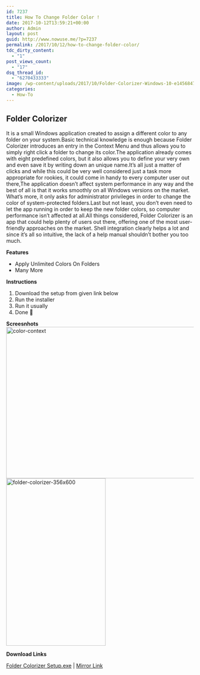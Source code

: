 ```yaml
---
id: 7237
title: How To Change Folder Color !
date: 2017-10-12T13:59:21+00:00
author: Admin
layout: post
guid: http://www.nowuse.me/?p=7237
permalink: /2017/10/12/how-to-change-folder-color/
tdc_dirty_content:
  - "1"
post_views_count:
  - "17"
dsq_thread_id:
  - "6270433333"
image: /wp-content/uploads/2017/10/Folder-Colorizer-Windows-10-e1456847422476.png
categories:
  - How-To
---
```

<h2><strong>Folder Colorizer</strong></h2>
It is a small Windows application created to assign a different color to any folder on your system.Basic technical knowledge is enough because Folder Colorizer introduces an entry in the Context Menu and thus allows you to simply right click a folder to change its color.The application already comes with eight predefined colors, but it also allows you to define your very own and even save it by writing down an unique name.It’s all just a matter of clicks and while this could be very well considered just a task more appropriate for rookies, it could come in handy to every computer user out there,The application doesn’t affect system performance in any way and the best of all is that it works smoothly on all Windows versions on the market. What’s more, it only asks for administrator privileges in order to change the color of system-protected folders.Last but not least, you don’t even need to let the app running in order to keep the new folder colors, so computer performance isn’t affected at all.All things considered, Folder Colorizer is an app that could help plenty of users out there, offering one of the most user-friendly approaches on the market. Shell integration clearly helps a lot and since it’s all so intuitive, the lack of a help manual shouldn’t bother you too much.

<strong>Features</strong>
<ul>
 	<li>Apply Unlimited Colors On Folders</li>
 	<li>Many More</li>
</ul>
<strong>Instructions</strong>
<ol>
 	<li>Download the setup from given link below</li>
 	<li>Run the installer</li>
 	<li>Run it usually</li>
 	<li>Done 🙂</li>
</ol>
<strong>Screesnhots</strong>

<img class="wp-image-61438 aligncenter" src="https://i0.wp.com/onhax.net/wp-content/uploads/2015/04/color-context.jpg?resize=632%2C407" alt="color-context" width="632" height="407" />

<img class="wp-image-61439 aligncenter" src="https://i1.wp.com/onhax.net/wp-content/uploads/2015/04/folder-colorizer-356x600.jpg?resize=267%2C450" alt="folder-colorizer-356x600" width="267" height="450" />

<b>Download Links</b>

<a href="https://uploadshub.com/nx1deysbqety" target="_blank" rel="noopener">Folder Colorizer Setup.exe</a> | <a href="https://uplod.it/vosslkg34mfs" target="_blank" rel="noopener">Mirror Link</a>